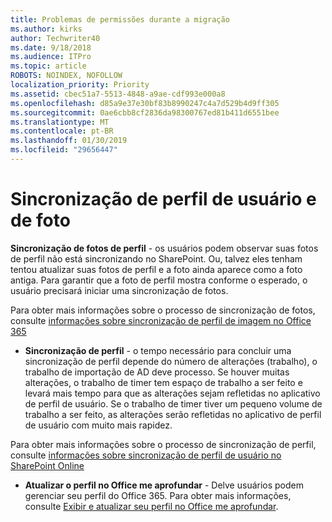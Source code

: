 ```yaml
---
title: Problemas de permissões durante a migração
ms.author: kirks
author: Techwriter40
ms.date: 9/18/2018
ms.audience: ITPro
ms.topic: article
ROBOTS: NOINDEX, NOFOLLOW
localization_priority: Priority
ms.assetid: cbec51a7-5513-4848-a9ae-cdf993e000a8
ms.openlocfilehash: d85a9e37e30bf83b8990247c4a7d529b4d9ff305
ms.sourcegitcommit: 0ae6cbb8cf2836da98300767ed81b411d6551bee
ms.translationtype: MT
ms.contentlocale: pt-BR
ms.lasthandoff: 01/30/2019
ms.locfileid: "29656447"
---
```

# <a name="user-profile-and-photo-synchronization"></a>Sincronização de perfil de usuário e de foto

 **Sincronização de fotos de perfil** - os usuários podem observar suas fotos de perfil não está sincronizando no SharePoint. Ou, talvez eles tenham tentou atualizar suas fotos de perfil e a foto ainda aparece como a foto antiga. Para garantir que a foto de perfil mostra conforme o esperado, o usuário precisará iniciar uma sincronização de fotos. 
  
Para obter mais informações sobre o processo de sincronização de fotos, consulte [informações sobre sincronização de perfil de imagem no Office 365](https://go.microsoft.com/fwlink/?linkid=2022634)
  
- **Sincronização de perfil** - o tempo necessário para concluir uma sincronização de perfil depende do número de alterações (trabalho), o trabalho de importação de AD deve processo. Se houver muitas alterações, o trabalho de timer tem espaço de trabalho a ser feito e levará mais tempo para que as alterações sejam refletidas no aplicativo de perfil de usuário. Se o trabalho de timer tiver um pequeno volume de trabalho a ser feito, as alterações serão refletidas no aplicativo de perfil de usuário com muito mais rapidez. 
  
Para obter mais informações sobre o processo de sincronização de perfil, consulte [informações sobre sincronização de perfil de usuário no SharePoint Online](https://go.microsoft.com/fwlink/?linkid=2022639)
    
- **Atualizar o perfil no Office me aprofundar** - Delve usuários podem gerenciar seu perfil do Office 365. Para obter mais informações, consulte [Exibir e atualizar seu perfil no Office me aprofundar](https://support.office.com/article/View-and-update-your-profile-in-Office-Delve-4e84343b-eedf-45a1-aeb9-8627ccca14ba).
    

